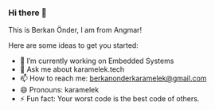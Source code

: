 ### Hi there 👋

This is Berkan Önder, I am from Angmar!

Here are some ideas to get you started:

- 🔭 I’m currently working on Embedded Systems
- 💬 Ask me about karamelek.tech
- 📫 How to reach me: berkanonderkaramelek@gmail.com
- 😄 Pronouns: karamelek
- ⚡ Fun fact: Your worst code is the best code of others.
